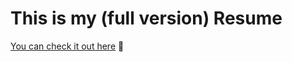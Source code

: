 # This is my (full version) Resume

[You can check it out here](https://andreaintech.github.io/resume/) 👾
